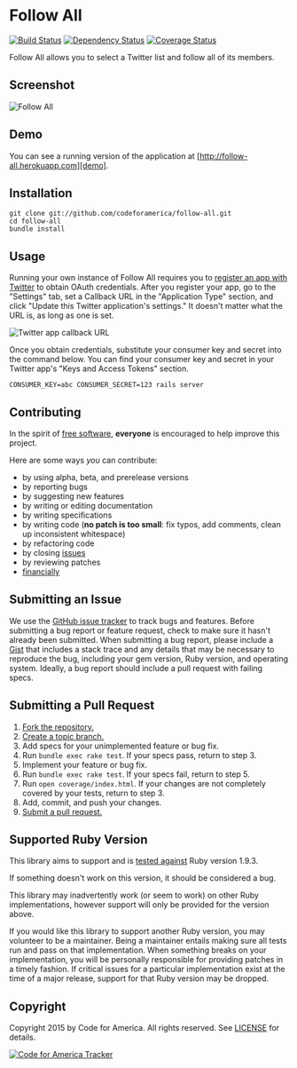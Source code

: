 # Follow All

[![Build Status](http://img.shields.io/travis/codeforamerica/follow-all.svg)][travis]
[![Dependency Status](http://img.shields.io/gemnasium/codeforamerica/follow-all.svg)][gemnasium]
[![Coverage Status](http://img.shields.io/coveralls/codeforamerica/follow-all.svg)][coveralls]

[travis]: http://travis-ci.org/codeforamerica/follow-all
[gemnasium]: https://gemnasium.com/codeforamerica/follow-all
[coveralls]: https://coveralls.io/r/codeforamerica/follow-all

Follow All allows you to select a Twitter list and follow all of its members.

## Screenshot
![Follow All](https://github.com/codeforamerica/follow-all/raw/master/screenshot.png "Follow All")

## Demo
You can see a running version of the application at
[http://follow-all.herokuapp.com][demo].

[demo]: http://follow-all.herokuapp.com

## Installation
    git clone git://github.com/codeforamerica/follow-all.git
    cd follow-all
    bundle install

## Usage
Running your own instance of Follow All requires you to [register an app with
Twitter][apps] to obtain OAuth credentials. After you register your app, go to
the "Settings" tab, set a Callback URL in the "Application Type" section, and
click "Update this Twitter application's settings." It doesn't matter what the
URL is, as long as one is set.

![Twitter app callback URL](https://github.com/codeforamerica/follow-all/raw/master/twitter-screenshot.png)

Once you obtain credentials, substitute your consumer key and secret into the
command below. You can find your consumer key and secret in your Twitter app's
"Keys and Access Tokens" section.

[apps]: http://dev.twitter.com/apps

    CONSUMER_KEY=abc CONSUMER_SECRET=123 rails server

## Contributing
In the spirit of [free software][free-sw], **everyone** is encouraged to help
improve this project.

[free-sw]: http://www.fsf.org/licensing/essays/free-sw.html

Here are some ways *you* can contribute:

* by using alpha, beta, and prerelease versions
* by reporting bugs
* by suggesting new features
* by writing or editing documentation
* by writing specifications
* by writing code (**no patch is too small**: fix typos, add comments, clean up
  inconsistent whitespace)
* by refactoring code
* by closing [issues][]
* by reviewing patches
* [financially][]

[issues]: https://github.com/codeforamerica/follow-all/issues
[financially]: https://secure.codeforamerica.org/page/contribute

## Submitting an Issue
We use the [GitHub issue tracker][issues] to track bugs and features. Before
submitting a bug report or feature request, check to make sure it hasn't
already been submitted. When submitting a bug report, please include a [Gist][]
that includes a stack trace and any details that may be necessary to reproduce
the bug, including your gem version, Ruby version, and operating system.
Ideally, a bug report should include a pull request with failing specs.

[gist]: https://gist.github.com/

## Submitting a Pull Request
1. [Fork the repository.][fork]
2. [Create a topic branch.][branch]
3. Add specs for your unimplemented feature or bug fix.
4. Run `bundle exec rake test`. If your specs pass, return to step 3.
5. Implement your feature or bug fix.
6. Run `bundle exec rake test`. If your specs fail, return to step 5.
7. Run `open coverage/index.html`. If your changes are not completely covered
   by your tests, return to step 3.
8. Add, commit, and push your changes.
9. [Submit a pull request.][pr]

[fork]: https://help.github.com/articles/fork-a-repo/
[branch]: https://help.github.com/articles/creating-and-deleting-branches-within-your-repository/
[pr]: https://help.github.com/articles/using-pull-requests/

## Supported Ruby Version
This library aims to support and is [tested against][travis] Ruby version 1.9.3.

If something doesn't work on this version, it should be considered a bug.

This library may inadvertently work (or seem to work) on other Ruby
implementations, however support will only be provided for the version above.

If you would like this library to support another Ruby version, you may
volunteer to be a maintainer. Being a maintainer entails making sure all tests
run and pass on that implementation. When something breaks on your
implementation, you will be personally responsible for providing patches in a
timely fashion. If critical issues for a particular implementation exist at the
time of a major release, support for that Ruby version may be dropped.

## Copyright
Copyright 2015 by Code for America. All rights reserved. See [LICENSE][] for details.

[license]: https://github.com/codeforamerica/follow-all/blob/master/LICENSE.md

[![Code for America Tracker](http://stats.codeforamerica.org/codeforamerica/follow-all.png)][tracker]

[tracker]: http://stats.codeforamerica.org/projects/follow-all
